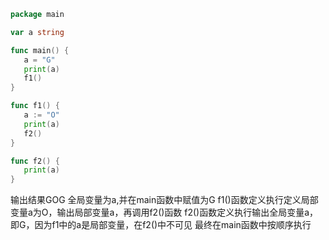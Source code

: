 ```go
package main

var a string

func main() {
   a = "G"
   print(a)
   f1()
}

func f1() {
   a := "O"
   print(a)
   f2()
}

func f2() {
   print(a)
}
```

输出结果GOG
全局变量为a,并在main函数中赋值为G
f1()函数定义执行定义局部变量a为O，输出局部变量a，再调用f2()函数
f2()函数定义执行输出全局变量a，即G，因为f1中的a是局部变量，在f2()中不可见
最终在main函数中按顺序执行
